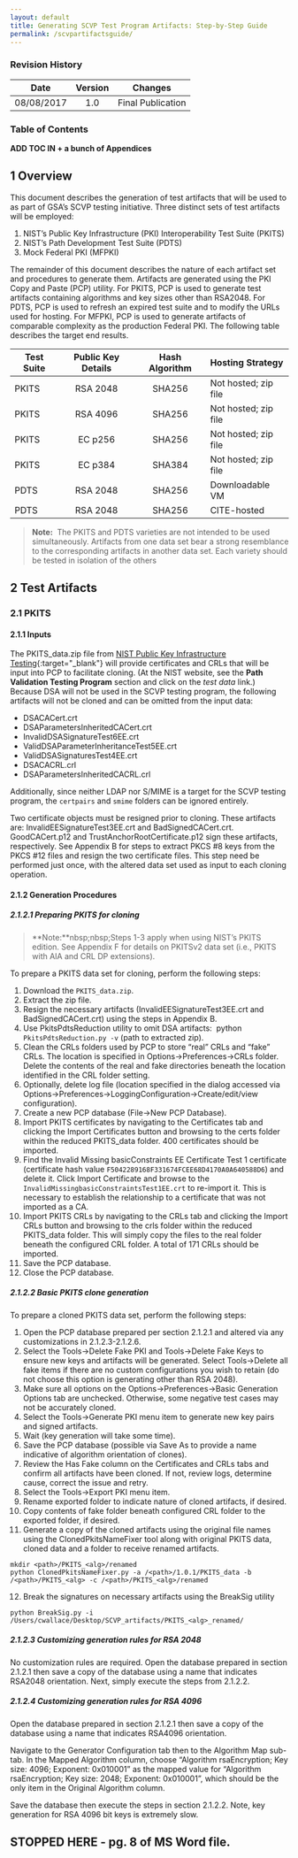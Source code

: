 ```yaml
---
layout: default
title: Generating SCVP Test Program Artifacts: Step-by-Step Guide
permalink: /scvpartifactsguide/
---
```

### Revision History 

Date|Version|Changes|
:---:|:---:|---|
08/08/2017|1.0|Final Publication|

### Table of Contents

**ADD TOC IN + a bunch of Appendices**

## 1 Overview

This document describes the generation of test artifacts that will be used to as part of GSA’s SCVP testing initiative. Three distinct sets of test artifacts will be employed:

1)	NIST’s Public Key Infrastructure (PKI) Interoperability Test Suite (PKITS)
2)	NIST’s Path Development Test Suite (PDTS)
3)	Mock Federal PKI (MFPKI)

The remainder of this document describes the nature of each artifact set and procedures to generate them. Artifacts are generated using the PKI Copy and Paste (PCP) utility. For PKITS, PCP is used to generate test artifacts containing algorithms and key sizes other than RSA2048. For PDTS, PCP is used to refresh an expired test suite and to modify the URLs used for hosting. For MFPKI, PCP is used to generate artifacts of comparable complexity as the production Federal PKI. The following table describes the target end results.

Test Suite|Public Key Details|Hash Algorithm|Hosting Strategy|
---|:---:|:---:|:---|
PKITS|RSA 2048|SHA256|Not hosted; zip file|
PKITS|RSA 4096|SHA256|Not hosted; zip file|
PKITS|EC p256|SHA256|Not hosted; zip file|
PKITS|EC p384|SHA384|Not hosted; zip file|
PDTS|RSA 2048|SHA256|Downloadable VM|
PDTS|RSA 2048|SHA256|CITE-hosted|

> **Note:**&nbsp;&nbsp;The PKITS and PDTS varieties are not intended to be used simultaneously. Artifacts from one data set bear a strong resemblance to the corresponding artifacts in another data set. Each variety should be tested in isolation of the others

## 2 Test Artifacts

### 2.1	PKITS

#### 2.1.1 Inputs

The PKITS_data.zip file from [NIST Public Key Infrastructure Testing](https://csrc.nist.gov/projects/pki-testing){:target="_blank"} will provide certificates and CRLs that will be input into PCP to facilitate cloning. (At the NIST website, see the **Path Validation Testing Program** section and click on the _test data_ link.) Because DSA will not be used in the SCVP testing program, the following artifacts will not be cloned and can be omitted from the input data:

*	DSACACert.crt
*	DSAParametersInheritedCACert.crt
*	InvalidDSASignatureTest6EE.crt
*	ValidDSAParameterInheritanceTest5EE.crt
*	ValidDSASignaturesTest4EE.crt
*	DSACACRL.crl
*	DSAParametersInheritedCACRL.crl

Additionally, since neither LDAP nor S/MIME is a target for the SCVP testing program, the `certpairs` and `smime` folders can be ignored entirely.

Two certificate objects must be resigned prior to cloning. These artifacts are: InvalidEESignatureTest3EE.crt and BadSignedCACert.crt. GoodCACert.p12 and TrustAnchorRootCertificate.p12 sign these artifacts, respectively. See Appendix B for steps to extract PKCS #8 keys from the PKCS #12 files and resign the two certificate files. This step need be performed just once, with the altered data set used as input to each cloning operation. 

#### 2.1.2 Generation Procedures

##### 2.1.2.1	Preparing PKITS for cloning

> **Note:**nbsp;nbsp;Steps 1-3 apply when using NIST’s PKITS edition. See Appendix F for details on PKITSv2 data set (i.e., PKITS with AIA and CRL DP extensions).

To prepare a PKITS data set for cloning, perform the following steps:

1. Download the `PKITS_data.zip`. 
2. Extract the zip file.
3. Resign the necessary artifacts (InvalidEESignatureTest3EE.crt and BadSignedCACert.crt) using the steps in Appendix B.
4. Use PkitsPdtsReduction utility to omit DSA artifacts:&nbsp;&nbsp;python `PkitsPdtsReduction.py -v` (path to extracted zip).
5. Clean the CRLs folders used by PCP to store “real” CRLs and “fake” CRLs. The location is specified in Options->Preferences->CRLs folder. Delete the contents of the real and fake directories beneath the location identified in the CRL folder setting.
6. Optionally, delete log file (location specified in the dialog accessed via Options->Preferences->LoggingConfiguration->Create/edit/view configuration).
7. Create a new PCP database (File->New PCP Database).
8. Import PKITS certificates by navigating to the Certificates tab and clicking the Import Certificates button and browsing to the certs folder within the reduced PKITS_data folder. 400 certificates should be imported.
9. Find the Invalid Missing basicConstraints EE Certificate Test 1 certificate (certificate hash value `F5042289168F331674FCEE68D4170A0A640588D6`) and delete it. Click Import Certificate and browse to the `InvalidMissingbasicConstraintsTest1EE.crt` to re-import it. This is necessary to establish the relationship to a certificate that was not imported as a CA.
10.	Import PKITS CRLs by navigating to the CRLs tab and clicking the Import CRLs button and browsing to the crls folder within the reduced PKITS_data folder. This will simply copy the files to the real folder beneath the configured CRL folder. A total of 171 CRLs should be imported.
11. Save the PCP database.
12. Close the PCP database.

##### 2.1.2.2	Basic PKITS clone generation

To prepare a cloned PKITS data set, perform the following steps:

1. Open the PCP database prepared per section 2.1.2.1 and altered via any customizations in 2.1.2.3-2.1.2.6.
2. Select the Tools->Delete Fake PKI and Tools->Delete Fake Keys to ensure new keys and artifacts will be generated. Select Tools->Delete all fake items if there are no custom configurations you wish to retain (do not choose this option is generating other than RSA 2048).
3. Make sure all options on the Options->Preferences->Basic Generation Options tab are unchecked. Otherwise, some negative test cases may not be accurately cloned.
4. Select the Tools->Generate PKI menu item to generate new key pairs and signed artifacts. 
5. Wait (key generation will take some time).
6. Save the PCP database (possible via Save As to provide a name indicative of algorithm orientation of clones).
7. Review the Has Fake column on the Certificates and CRLs tabs and confirm all artifacts have been cloned. If not, review logs, determine cause, correct the issue and retry.
8. Select the Tools->Export PKI menu item.
9. Rename exported folder to indicate nature of cloned artifacts, if desired.
10.	Copy contents of fake folder beneath configured CRL folder to the exported folder, if desired.
11.	Generate a copy of the cloned artifacts using the original file names using the ClonedPkitsNameFixer tool along with original PKITS data, cloned data and a folder to receive renamed artifacts.

```
mkdir <path>/PKITS_<alg>/renamed 
python ClonedPkitsNameFixer.py -a /<path>/1.0.1/PKITS_data -b /<path>/PKITS_<alg> -c /<path>/PKITS_<alg>/renamed
```
12.	Break the signatures on necessary artifacts using the BreakSig utility

```
python BreakSig.py -i /Users/cwallace/Desktop/SCVP_artifacts/PKITS_<alg>_renamed/
```
##### 2.1.2.3	Customizing generation rules for RSA 2048

No customization rules are required. Open the database prepared in section 2.1.2.1 then save a copy of the database using a name that indicates RSA2048 orientation. Next, simply execute the steps from 2.1.2.2.

##### 2.1.2.4	Customizing generation rules for RSA 4096

Open the database prepared in section 2.1.2.1 then save a copy of the database using a name that indicates RSA4096 orientation.

Navigate to the Generator Configuration tab then to the Algorithm Map sub-tab. In the Mapped Algorithm column, choose “Algorithm rsaEncryption; Key size: 4096; Exponent: 0x010001” as the mapped value for “Algorithm rsaEncryption; Key size: 2048; Exponent: 0x010001”, which should be the only item in the Original Algorithm column.

Save the database then execute the steps in section 2.1.2.2. Note, key generation for RSA 4096 bit keys is extremely slow. 

**STOPPED HERE** - pg. 8 of MS Word file.
-------------
